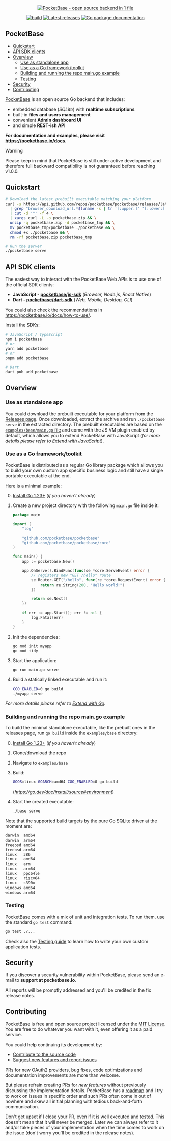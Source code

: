 <p align="center">
    <a href="https://pocketbase.io" target="_blank" rel="noopener">
        <img src="https://i.imgur.com/5qimnm5.png" alt="PocketBase - open source backend in 1 file" />
    </a>
</p>

<p align="center">
    <a href="https://github.com/pocketbase/pocketbase/actions/workflows/release.yaml" target="_blank" rel="noopener"><img src="https://github.com/pocketbase/pocketbase/actions/workflows/release.yaml/badge.svg" alt="build" /></a>
    <a href="https://github.com/pocketbase/pocketbase/releases" target="_blank" rel="noopener"><img src="https://img.shields.io/github/release/pocketbase/pocketbase.svg" alt="Latest releases" /></a>
    <a href="https://pkg.go.dev/github.com/pocketbase/pocketbase" target="_blank" rel="noopener"><img src="https://godoc.org/github.com/pocketbase/pocketbase?status.svg" alt="Go package documentation" /></a>
</p>

## PocketBase <!-- omit in toc -->

- [Quickstart](#quickstart)
- [API SDK clients](#api-sdk-clients)
- [Overview](#overview)
  - [Use as standalone app](#use-as-standalone-app)
  - [Use as a Go framework/toolkit](#use-as-a-go-frameworktoolkit)
  - [Building and running the repo main.go example](#building-and-running-the-repo-maingo-example)
  - [Testing](#testing)
- [Security](#security)
- [Contributing](#contributing)

[PocketBase](https://pocketbase.io) is an open source Go backend that includes:

- embedded database (_SQLite_) with **realtime subscriptions**
- built-in **files and users management**
- convenient **Admin dashboard UI**
- and simple **REST-ish API**

**For documentation and examples, please visit https://pocketbase.io/docs.**

> [!WARNING]
> Please keep in mind that PocketBase is still under active development
> and therefore full backward compatibility is not guaranteed before reaching v1.0.0.

## Quickstart

```bash
# Download the latest prebuilt executable matching your platform
curl -s https://api.github.com/repos/pocketbase/pocketbase/releases/latest \
  | grep "browser_download_url.*$(uname -s | tr '[:upper:]' '[:lower:]')_$(uname -m | sed 's/x86_64/amd64/' | sed 's/aarch64/arm64/')\.zip" \
  | cut -d '"' -f 4 \
  | xargs curl -L -o pocketbase.zip && \
  unzip -q pocketbase.zip -d pocketbase_tmp && \
  mv pocketbase_tmp/pocketbase ./pocketbase && \
  chmod +x ./pocketbase && \
  rm -rf pocketbase.zip pocketbase_tmp

# Run the server
./pocketbase serve
```

## API SDK clients

The easiest way to interact with the PocketBase Web APIs is to use one of the official SDK clients:

- **JavaScript - [pocketbase/js-sdk](https://github.com/pocketbase/js-sdk)** (_Browser, Node.js, React Native_)
- **Dart - [pocketbase/dart-sdk](https://github.com/pocketbase/dart-sdk)** (_Web, Mobile, Desktop, CLI_)

You could also check the recommendations in https://pocketbase.io/docs/how-to-use/.

Install the SDKs:

```sh
# JavaScript / TypeScript
npm i pocketbase
# or
yarn add pocketbase
# or
pnpm add pocketbase

# Dart
dart pub add pocketbase
```

## Overview

### Use as standalone app

You could download the prebuilt executable for your platform from the [Releases page](https://github.com/pocketbase/pocketbase/releases).
Once downloaded, extract the archive and run `./pocketbase serve` in the extracted directory.
The prebuilt executables are based on the [`examples/base/main.go` file](https://github.com/pocketbase/pocketbase/blob/master/examples/base/main.go) and come with the JS VM plugin enabled by default, which allows you to extend PocketBase with JavaScript (_for more details please refer to [Extend with JavaScript](https://pocketbase.io/docs/js-overview/)_).

### Use as a Go framework/toolkit

PocketBase is distributed as a regular Go library package which allows you to build
your own custom app specific business logic and still have a single portable executable at the end.

Here is a minimal example:

0. [Install Go 1.23+](https://go.dev/doc/install) (_if you haven't already_)

1. Create a new project directory with the following `main.go` file inside it:

   ```go
   package main

   import (
       "log"

       "github.com/pocketbase/pocketbase"
       "github.com/pocketbase/pocketbase/core"
   )

   func main() {
       app := pocketbase.New()

       app.OnServe().BindFunc(func(se *core.ServeEvent) error {
           // registers new "GET /hello" route
           se.Router.GET("/hello", func(re *core.RequestEvent) error {
               return re.String(200, "Hello world!")
           })

           return se.Next()
       })

       if err := app.Start(); err != nil {
           log.Fatal(err)
       }
   }
   ```

2. Init the dependencies:

   ```sh
   go mod init myapp
   go mod tidy
   ```

3. Start the application:

   ```sh
   go run main.go serve
   ```

4. Build a statically linked executable and run it:

   ```sh
   CGO_ENABLED=0 go build
   ./myapp serve
   ```

_For more details please refer to [Extend with Go](https://pocketbase.io/docs/go-overview/)._

### Building and running the repo main.go example

To build the minimal standalone executable, like the prebuilt ones in the releases page, run `go build` inside the `examples/base` directory:

0. [Install Go 1.23+](https://go.dev/doc/install) (_if you haven't already_)
1. Clone/download the repo
2. Navigate to `examples/base`
3. Build:

   ```sh
   GOOS=linux GOARCH=amd64 CGO_ENABLED=0 go build
   ```

   (_https://go.dev/doc/install/source#environment_)

4. Start the created executable:

   ```sh
   ./base serve
   ```

Note that the supported build targets by the pure Go SQLite driver at the moment are:

```bash
darwin  amd64
darwin  arm64
freebsd amd64
freebsd arm64
linux   386
linux   amd64
linux   arm
linux   arm64
linux   ppc64le
linux   riscv64
linux   s390x
windows amd64
windows arm64
```

### Testing

PocketBase comes with a mix of unit and integration tests.
To run them, use the standard `go test` command:

```sh
go test ./...
```

Check also the [Testing guide](http://pocketbase.io/docs/testing) to learn how to write your own custom application tests.

## Security

If you discover a security vulnerability within PocketBase, please send an e-mail to **support at pocketbase.io**.

All reports will be promptly addressed and you'll be credited in the fix release notes.

## Contributing

PocketBase is free and open source project licensed under the [MIT License](LICENSE.md).
You are free to do whatever you want with it, even offering it as a paid service.

You could help continuing its development by:

- [Contribute to the source code](CONTRIBUTING.md)
- [Suggest new features and report issues](https://github.com/pocketbase/pocketbase/issues)

PRs for new OAuth2 providers, bug fixes, code optimizations and documentation improvements are more than welcome.

But please refrain creating PRs for _new features_ without previously discussing the implementation details.
PocketBase has a [roadmap](https://github.com/orgs/pocketbase/projects/2) and I try to work on issues in specific order and such PRs often come in out of nowhere and skew all initial planning with tedious back-and-forth communication.

Don't get upset if I close your PR, even if it is well executed and tested. This doesn't mean that it will never be merged.
Later we can always refer to it and/or take pieces of your implementation when the time comes to work on the issue (don't worry you'll be credited in the release notes).
